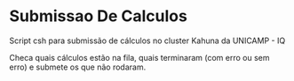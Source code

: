 # Submissao De Calculos
Script csh para submissão de cálculos no cluster Kahuna da UNICAMP - IQ

Checa quais cálculos estão na fila, quais terminaram (com erro ou sem erro) e submete os que não rodaram.


